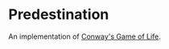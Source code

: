 # Predestination

An implementation of [Conway's Game of Life][].

[Conway's Game of Life]: https://en.wikipedia.org/wiki/Conway%27s_Game_of_Life

